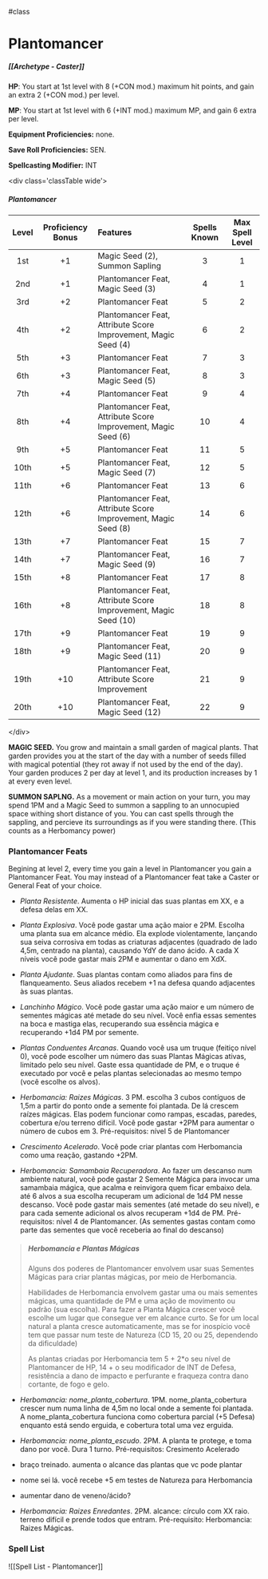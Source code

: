 #class 
# Plantomancer
##### [[Archetype - Caster]]

**HP**: You start at 1st level with 8 (+CON mod.) maximum hit points, and gain an extra 2 (+CON mod.) per level.

**MP**: You start at 1st level with 6 (+INT mod.) maximum MP, and gain 6 extra per level.

**Equipment Proficiencies:** none.

**Save Roll Proficiencies:** SEN.

**Spellcasting Modifier:** INT

\<div class='classTable wide'>
##### Plantomancer
| Level | Proficiency Bonus | Features                                                        | Spells Known | Max Spell Level |
|:-----:|:-----------------:|:--------------------------------------------------------------- |:------------:|:---------------:|
|  1st  |        +1         | Magic Seed (2), Summon Sapling                                  |      3       |        1        |
|  2nd  |        +1         | Plantomancer Feat, Magic Seed (3)                               |      4       |        1        |
|  3rd  |        +2         | Plantomancer Feat                                               |      5       |        2        |
|  4th  |        +2         | Plantomancer Feat, Attribute Score Improvement, Magic Seed (4)  |      6       |        2        |
|  5th  |        +3         | Plantomancer Feat                                               |      7       |        3        |
|  6th  |        +3         | Plantomancer Feat, Magic Seed (5)                               |      8       |        3        |
|  7th  |        +4         | Plantomancer Feat                                               |      9       |        4        |
|  8th  |        +4         | Plantomancer Feat, Attribute Score Improvement, Magic Seed (6)  |      10      |        4        |
|  9th  |        +5         | Plantomancer Feat                                               |      11      |        5        |
| 10th  |        +5         | Plantomancer Feat, Magic Seed (7)                               |      12      |        5        |
| 11th  |        +6         | Plantomancer Feat                                               |      13      |        6        |
| 12th  |        +6         | Plantomancer Feat, Attribute Score Improvement, Magic Seed (8)  |      14      |        6        |
| 13th  |        +7         | Plantomancer Feat                                               |      15      |        7        |
| 14th  |        +7         | Plantomancer Feat, Magic Seed (9)                               |      16      |        7        |
| 15th  |        +8         | Plantomancer Feat                                               |      17      |        8        |
| 16th  |        +8         | Plantomancer Feat, Attribute Score Improvement, Magic Seed (10) |      18      |        8        |
| 17th  |        +9         | Plantomancer Feat                                               |      19      |        9        |
| 18th  |        +9         | Plantomancer Feat, Magic Seed (11)                              |      20      |        9        |
| 19th  |        +10        | Plantomancer Feat, Attribute Score Improvement                  |      21      |        9        |
| 20th  |        +10        | Plantomancer Feat, Magic Seed (12)                              |      22      |        9        |
\</div>

**MAGIC SEED.** You grow and maintain a small garden of magical plants. That garden provides you at the start of the day with a number of seeds filled with magical potential (they rot away if not used by the end of the day). Your garden produces 2 per day at level 1, and its production increases by 1 at every even level.

**SUMMON SAPLNG.** As a movement or main action on your turn, you may spend 1PM and a Magic Seed to summon a sappling to an unnocupied space withing short distance of you. You can cast spells through the sappling, and percieve its surroundings as if you were standing there. (This counts as a Herbomancy power)

### Plantomancer Feats

Begining at level 2, every time you gain a level in Plantomancer you gain a Plantomancer Feat. You may instead of a Plantomancer feat take a Caster or General Feat of your choice.

- *Planta Resistente*. Aumenta o HP inicial das suas plantas em XX, e a defesa delas em XX.

- *Planta Explosiva*. Você pode gastar uma ação maior e 2PM. Escolha uma planta sua em alcance médio. Ela explode violentamente, lançando sua seiva corrosiva em todas as criaturas adjacentes (quadrado de lado 4,5m, centrado na planta), causando YdY de dano ácido. A cada X níveis você pode gastar mais 2PM e aumentar o dano em XdX.

- *Planta Ajudante*. Suas plantas contam como aliados para fins de flanqueamento. Seus aliados recebem +1 na defesa quando adjacentes às suas plantas.

- *Lanchinho Mágico*. Você pode gastar uma ação maior e um número de sementes mágicas até metade do seu nível. Você enfia essas sementes na boca e mastiga elas, recuperando sua essência mágica e recuperando +1d4 PM por semente.

- *Plantas Conduentes Arcanas*. Quando você usa um truque (feitiço nível 0), você pode escolher um número das suas Plantas Mágicas ativas, limitado pelo seu nível. Gaste essa quantidade de PM, e o truque é executado por você e pelas plantas selecionadas ao mesmo tempo (você escolhe os alvos).

- *Herbomancia: Raizes Mágicas*. 3 PM. escolha 3 cubos contíguos de 1,5m a partir do ponto onde a semente foi plantada. De lá crescem raízes mágicas. Elas podem funcionar como rampas, escadas, paredes, cobertura e/ou terreno difícil. Você pode gastar +2PM para aumentar o número de cubos em 3. Pré-requisitos: nível 5 de Plantomancer

- *Crescimento Acelerado*. Você pode criar plantas com Herbomancia como uma reação, gastando +2PM.

- *Herbomancia: Samambaia Recuperadora*. Ao fazer um descanso num ambiente natural, você pode gastar 2 Semente Mágica para invocar uma samambaia mágica, que acalma e reinvigora quem ficar embaixo dela. até 6 alvos a sua escolha recuperam um adicional de 1d4 PM nesse descanso. Você pode gastar mais sementes (até metade do seu nível), e para cada semente adicional os alvos recuperam +1d4 de PM. Pré-requisitos: nível 4 de Plantomancer. (As sementes gastas contam como parte das sementes que você receberia ao final do descanso)

> ##### Herbomancia e Plantas Mágicas
> Alguns dos poderes de Plantomancer envolvem usar suas Sementes Mágicas para criar plantas mágicas, por meio de Herbomancia.
> 
> Habilidades de Herbomancia envolvem gastar uma ou mais sementes mágicas, uma quantidade de PM e uma ação de movimento ou padrão (sua escolha). Para fazer a Planta Mágica crescer você escolhe um lugar que consegue ver em alcance curto. Se for um local natural a planta cresce automaticamente, mas se for inospício você tem que passar num teste de Natureza (CD 15, 20 ou 25, dependendo da dificuldade)
>
> As plantas criadas por Herbomancia tem 5 + 2\*o seu nível de Plantomancer de HP, 14 + o seu modificador de INT de Defesa, resistência a dano de impacto e perfurante e fraqueza contra dano cortante, de fogo e gelo.

- *Herbomancia: nome_planta_cobertura*. 1PM. nome_planta_cobertura crescer num numa linha de 4,5m no local onde a semente foi plantada. A nome_planta_cobertura funciona como cobertura parcial (+5 Defesa) enquanto está sendo erguida, e cobertura total uma vez erguida. 

- *Herbomancia: nome_planta_escudo*. 2PM. A planta te protege, e toma dano por você. Dura 1 turno. Pré-requisitos: Cresimento Acelerado

- braço treinado. aumenta o alcance das plantas que vc pode plantar

- nome sei lá. você recebe +5 em testes de Natureza para Herbomancia

- aumentar dano de veneno/ácido?

- *Herbomancia: Raizes Enredantes*. 2PM. alcance: círculo com XX raio. terreno difícil e prende todos que entram. Pré-requisito: Herbomancia: Raizes Mágicas.

### Spell List
![[Spell List - Plantomancer]]